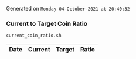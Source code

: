 Generated on `Monday 04-October-2021 at 20:40:32`

### Current to Target Coin Ratio
`current_coin_ratio.sh`

Date|Current|Target|Ratio
---|---|---|---

